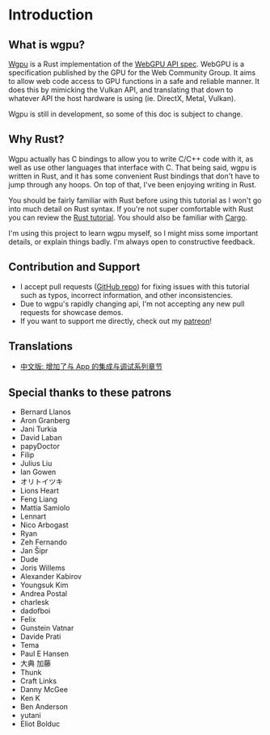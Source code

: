 # Introduction

## What is wgpu?

[Wgpu](https://github.com/gfx-rs/wgpu) is a Rust implementation of the [WebGPU API spec](https://gpuweb.github.io/gpuweb/). WebGPU is a specification published by the GPU for the Web Community Group. It aims to allow web code access to GPU functions in a safe and reliable manner. It does this by mimicking the Vulkan API, and translating that down to whatever API the host hardware is using (ie. DirectX, Metal, Vulkan).

Wgpu is still in development, so some of this doc is subject to change.

## Why Rust?

Wgpu actually has C bindings to allow you to write C/C++ code with it, as well as use other languages that interface with C. That being said, wgpu is written in Rust, and it has some convenient Rust bindings that don't have to jump through any hoops. On top of that, I've been enjoying writing in Rust.

You should be fairly familiar with Rust before using this tutorial as I won't go into much detail on Rust syntax. If you're not super comfortable with Rust you can review the [Rust tutorial](https://www.rust-lang.org/learn). You should also be familiar with [Cargo](https://doc.rust-lang.org/cargo/).

I'm using this project to learn wgpu myself, so I might miss some important details, or explain things badly. I'm always open to constructive feedback.

## Contribution and Support

* I accept pull requests ([GitHub repo](https://github.com/sotrh/learn-wgpu)) for fixing issues with this tutorial such as typos, incorrect information, and other inconsistencies.
* Due to wgpu's rapidly changing api, I'm not accepting any new pull requests for showcase demos.
* If you want to support me directly, check out my [patreon](https://www.patreon.com/sotrh)!

## Translations

* [中文版: 增加了与 App 的集成与调试系列章节](https://jinleili.github.io/learn-wgpu-zh/)

## Special thanks to these patrons

* Bernard Llanos
* Aron Granberg
* Jani Turkia
* David Laban
* papyDoctor
* Filip
* Julius Liu
* Ian Gowen
* オリトイツキ
* Lions Heart
* Feng Liang
* Mattia Samiolo
* Lennart
* Nico Arbogast
* Ryan
* Zeh Fernando
* Jan Šipr
* Dude
* Joris Willems
* Alexander Kabirov
* Youngsuk Kim
* Andrea Postal
* charlesk
* dadofboi
* Felix
* Gunstein Vatnar
* Davide Prati
* Tema
* Paul E Hansen
* 大典 加藤
* Thunk
* Craft Links
* Danny McGee
* Ken K
* Ben Anderson
* yutani
* Eliot Bolduc

